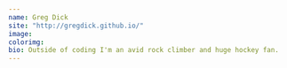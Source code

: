 ```yaml
---
name: Greg Dick
site: "http://gregdick.github.io/"
image: 
colorimg: 
bio: Outside of coding I'm an avid rock climber and huge hockey fan.
---
```

